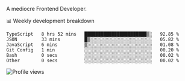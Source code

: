 A mediocre Frontend Developer.

📊 Weekly development breakdown
<!--START_SECTION:waka-->

```text
TypeScript   8 hrs 52 mins   ███████████████████████▒░   92.85 %
JSON         33 mins         █▒░░░░░░░░░░░░░░░░░░░░░░░   05.82 %
JavaScript   6 mins          ▒░░░░░░░░░░░░░░░░░░░░░░░░   01.08 %
Git Config   1 min           ░░░░░░░░░░░░░░░░░░░░░░░░░   00.20 %
Bash         0 secs          ░░░░░░░░░░░░░░░░░░░░░░░░░   00.02 %
Other        0 secs          ░░░░░░░░░░░░░░░░░░░░░░░░░   00.02 %
```

<!--END_SECTION:waka-->

<img src="https://gpvc.arturio.dev/iqbalfasri" alt="Profile views"/>
